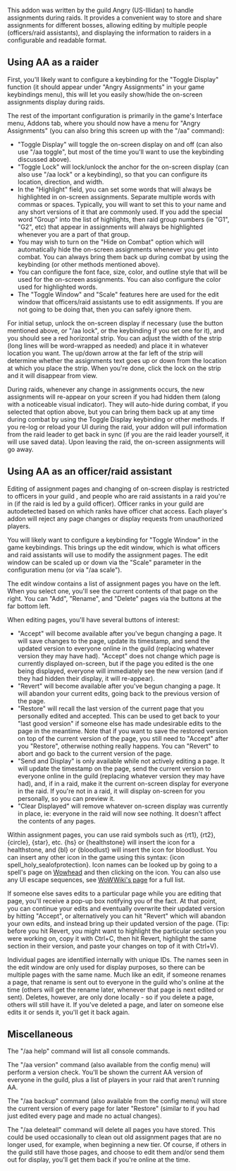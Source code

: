 This addon was written by the guild Angry (US-Illidan) to handle assignments during raids.  It provides a convenient way to store and share assignments for different bosses, allowing editing by multiple people (officers/raid assistants), and displaying the information to raiders in a configurable and readable format.

Using AA as a raider
------------------------------
First, you'll likely want to configure a keybinding for the "Toggle Display" function (it should appear under "Angry Assignments" in your game keybindings menu), this will let you easily show/hide the on-screen assignments display during raids.  

The rest of the important configuration is primarily in the game's Interface menu, Addons tab, where you should now have a menu for "Angry Assignments" (you can also bring this screen up with the "/aa" command):

* "Toggle Display" will toggle the on-screen display on and off (can also use "/aa toggle", but most of the time you'll want to use the keybinding discussed above).
* "Toggle Lock" will lock/unlock the anchor for the on-screen display (can also use "/aa lock" or a keybinding), so that you can configure its location, direction, and width.
* In the "Highlight" field, you can set some words that will always be highlighted in on-screen assignments.  Separate multiple words with commas or spaces.  Typically, you will want to set this to your name and any short versions of it that are commonly used.  If you add the special word "Group" into the list of highlights, then raid group numbers (ie "G1", "G2", etc) that appear in assignments will always be highlighted whenever you are a part of that group.
* You may wish to turn on the "Hide on Combat" option which will automatically hide the on-screen assignments whenever you get into combat.  You can always bring them back up during combat by using the keybinding (or other methods mentioned above).
* You can configure the font face, size, color, and outline style that will be used for the on-screen assignments.  You can also configure the color used for highlighted words.
* The "Toggle Window" and "Scale" features here are used for the edit window that officers/raid assistants use to edit assignments.  If you are not going to be doing that, then you can safely ignore them.

For initial setup, unlock the on-screen display if necessary (use the button mentioned above, or "/aa lock", or the keybinding if you set one for it), and you should see a red horizontal strip.  You can adjust the width of the strip (long lines will be word-wrapped as needed) and place it in whatever location you want.  The up/down arrow at the far left of the strip will determine whether the assignments text goes up or down from the location at which you place the strip.  When you're done, click the lock on the strip and it will disappear from view.

During raids, whenever any change in assignments occurs, the new assignments will re-appear on your screen if you had hidden them (along with a noticeable visual indicator).  They will auto-hide during combat, if you selected that option above, but you can bring them back up at any time during combat by using the Toggle Display keybinding or other methods.  If you re-log or reload your UI during the raid, your addon will pull information from the raid leader to get back in sync (if you are the raid leader yourself, it will use saved data).  Upon leaving the raid, the on-screen assignments will go away.  

Using AA as an officer/raid assistant
---------------------------------------------------

Editing of assignment pages and changing of on-screen display is restricted to officers in your guild , and people who are raid assistants in a raid you're in (if the raid is led by a guild officer).  Officer ranks in your guild are autodetected based on which ranks have officer chat access.  Each player's addon will reject any page changes or display requests from unauthorized players.

You will likely want to configure a keybinding for "Toggle Window" in the game keybindings.  This brings up the edit window, which is what officers and raid assistants will use to modify the assignment pages.  The edit window can be scaled up or down via the "Scale" parameter in the configuration menu (or via "/aa scale").

The edit window contains a list of assignment pages you have on the left.  When you select one, you'll see the current contents of that page on the right.  You can "Add", "Rename", and "Delete" pages via the buttons at the far bottom left.

When editing pages, you'll have several buttons of interest:

* "Accept" will become available after you've begun changing a page.  It will save changes to the page, update its timestamp, and send the updated version to everyone online in the guild (replacing whatever version they may have had).  "Accept" does not change which page is currently displayed on-screen, but if the page you edited is the one being displayed, everyone will immediately see the new version (and if they had hidden their display, it will re-appear).
* "Revert" will become available after you've begun changing a page.  It will abandon your current edits, going back to the previous version of the page.
* "Restore" will recall the last version of the current page that you personally edited and accepted.  This can be used to get back to your "last good version" if someone else has made undesirable edits to the page in the meantime.  Note that if you want to save the restored version on top of the current version of the page, you still need to "Accept" after you "Restore", otherwise nothing really happens.  You can "Revert" to abort and go back to the current version of the page.
* "Send and Display" is only available while not actively editing a page.  It will update the timestamp on the page, send the current version to everyone online in the guild (replacing whatever version they may have had), and, if in a raid, make it the current on-screen display for everyone in the raid.  If you're not in a raid, it will display on-screen for you personally, so you can preview it.
* "Clear Displayed" will remove whatever on-screen display was currently in place, ie: everyone in the raid will now see nothing.  It doesn't affect the contents of any pages.

Within assignment pages, you can use raid symbols such as {rt1}, {rt2}, {circle}, {star}, etc.  {hs} or {healthstone} will insert the icon for a healthstone, and {bl} or {bloodlust} will insert the icon for bloodlust.  You can insert any other icon in the game using this syntax: {icon spell_holy_sealofprotection}.  Icon names can be looked up by going to a spell's page on [Wowhead](http://www.wowhead.com) and then clicking on the icon.  You can also use any UI escape sequences, see [WoWWiki's page](http://www.wowwiki.com/UI_escape_sequences) for a full list.

If someone else saves edits to a particular page while you are editing that page, you'll receive a pop-up box notifying you of the fact.  At that point, you can continue your edits and eventually overwrite their updated version by hitting "Accept", or alternatively you can hit "Revert" which will abandon your own edits, and instead bring up their updated version of the page.  (Tip: before you hit Revert, you might want to highlight the particular section you were working on, copy it with Ctrl+C, then hit Revert, highlight the same section in their version, and paste your changes on top of it with Ctrl+V).

Individual pages are identified internally with unique IDs.  The names seen in the edit window are only used for display purposes, so there can be multiple pages with the same name.  Much like an edit, if someone renames a page, that rename is sent out to everyone in the guild who's online at the time (others will get the rename later, whenever that page is next edited or sent).  Deletes, however, are only done locally - so if you delete a page, others will still have it.  If you've deleted a page, and later on someone else edits it or sends it, you'll get it back again.

Miscellaneous
--------------------

The "/aa help" command will list all console commands.

The "/aa version" command (also available from the config menu) will perform a version check.  You'll be shown the current AA version of everyone in the guild, plus a list of players in your raid that aren't running AA.

The "/aa backup" command (also available from the config menu) will store the current version of every page for later "Restore" (similar to if you had just edited every page and made no actual changes).

The "/aa deleteall" command will delete all pages you have stored.  This could be used occasionally to clean out old assignment pages that are no longer used, for example, when beginning a new tier.  Of course, if others in the guild still have those pages, and choose to edit them and/or send them out for display, you'll get them back if you're online at the time.
